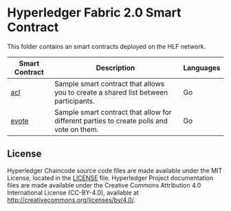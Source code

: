 [//]: # (SPDX-License-Identifier: CC-BY-4.0)

# Hyperledger Fabric 2.0 Smart Contract

This folder contains an smart contracts deployed on the HLF network.

|  **Smart Contract** | **Description** | **Languages** |
| -----------|------------------------------|---------|
| [acl](acl) | Sample smart contract that allows you to create a shared list between participants. | Go |
| [evote](evote) | Sample smart contract that allow for different parties to create polls and vote on them. | Go |

## License <a name="license"></a>
Hyperledger Chaincode source code files are made available under the MIT License, located in the [LICENSE](LICENSE) file.
Hyperledger Project documentation files are made available under the Creative Commons Attribution 4.0 International License (CC-BY-4.0), available at http://creativecommons.org/licenses/by/4.0/.

